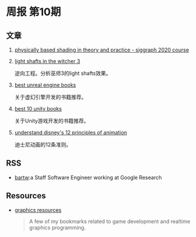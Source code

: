 # 周报 第10期

## 文章

1. [physically based shading in theory and practice - siggraph 2020 course](https://blog.selfshadow.com/publications/s2020-shading-course/)
2. [light shafts in the witcher 3](https://astralcode.blogspot.com/2020/)
   
   逆向工程。分析巫师3的light shafts效果。

3. [best unreal engine books](https://whatpixel.com/best-unreal-engine-books/)
    
    关于虚幻引擎开发的书籍推荐。
    
4. [best 10 unity books](https://whatpixel.com/best-10-unity-books/)
   
    关于Unity游戏开发的书籍推荐。

5. [understand disney's 12 principles of animation](https://www.creativebloq.com/advice/understand-the-12-principles-of-animation)
   
    迪士尼动画的12条准则。
    

## RSS

* [bartw](https://bartwronski.com/):a Staff Software Engineer working at Google Research


## Resources

* [graphics resources](https://github.com/mattdesl/graphics-resources)
  > A few of my bookmarks related to game development and realtime graphics programming.